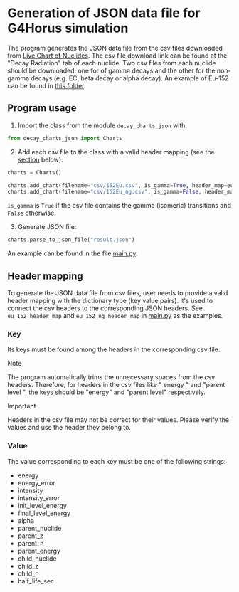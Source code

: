 # Generation of JSON data file for G4Horus simulation

The program generates the JSON data file from the csv files downloaded from [Live Chart of Nuclides](https://www-nds.iaea.org/relnsd/vcharthtml/VChartHTML.html). The csv file download link can be found at the "Decay Radiation" tab of each nuclide. Two csv files from each nuclide should be downloaded: one for of gamma decays and the other for the non-gamma decays (e.g. EC, beta decay or alpha decay).
An example of Eu-152 can be found in [this folder](./csv).

## Program usage
1. Import the class from the module `decay_charts_json` with:
```python
from decay_charts_json import Charts
```

2. Add each csv file to the class with a valid header mapping (see the [section](#header-mapping) below):
```python
charts = Charts()

charts.add_chart(filename="csv/152Eu.csv", is_gamma=True, header_map=eu_152_header_map)
charts.add_chart(filename="csv/152Eu_ng.csv", is_gamma=False, header_map=eu_152_ng_header_map)
```
`is_gamma` is `True` if the csv file contains the gamma (isomeric) transitions and `False` otherwise.

3. Generate JSON file:
```python
charts.parse_to_json_file("result.json")
```
An example can be found in the file [main.py](./main.py).

## Header mapping
To generate the JSON data file from csv files, user needs to provide a valid header mapping with the dictionary type (key value pairs). it's used to connect the csv headers to the corresponding JSON headers. See `eu_152_header_map` and `eu_152_ng_header_map` in [main.py](./main.py) as the examples.

### Key
Its keys must be found among the headers in the corresponding csv file.
> [!NOTE]
> The program automatically trims the unnecessary spaces from the csv headers. Therefore, for headers in the csv files like " energy " and "parent  level ", the keys should be "energy" and "parent level" respectively.

> [!IMPORTANT]
> Headers in the csv file may not be correct for their values. Please verify the values and use the header they belong to.

### Value
The value corresponding to each key must be one of the following strings:
* energy
* energy_error
* intensity
* intensity_error
* init_level_energy
* final_level_energy
* alpha
* parent_nuclide
* parent_z
* parent_n
* parent_energy
* child_nuclide
* child_z
* child_n
* half_life_sec
